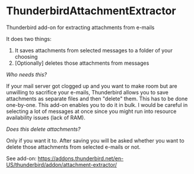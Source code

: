 # ThunderbirdAttachmentExtractor
Thunderbird add-on for extracting attachments from e-mails

It does two things:
 1. It saves attachments from selected messages to a folder of your choosing
 2. [Optionally] deletes those attachments from messages
 
 
_Who needs this?_

If your mail server got clogged up and you want to make room but are unwilling to sacrifice your e-mails, Thunderbird allows you to save attachments as separate files and then "delete" them. This has to be done one-by-one.
This add-on enables you to do it in bulk. I would be careful in selecting a lot of messages at once since you might run into resource availability issues (lack of RAM).

_Does this delete attachments?_

Only if you want it to. After saving you will be asked whether you want to delete those attachments from selected e-mails or not.

See add-on: https://addons.thunderbird.net/en-US/thunderbird/addon/attachment-extractor/
